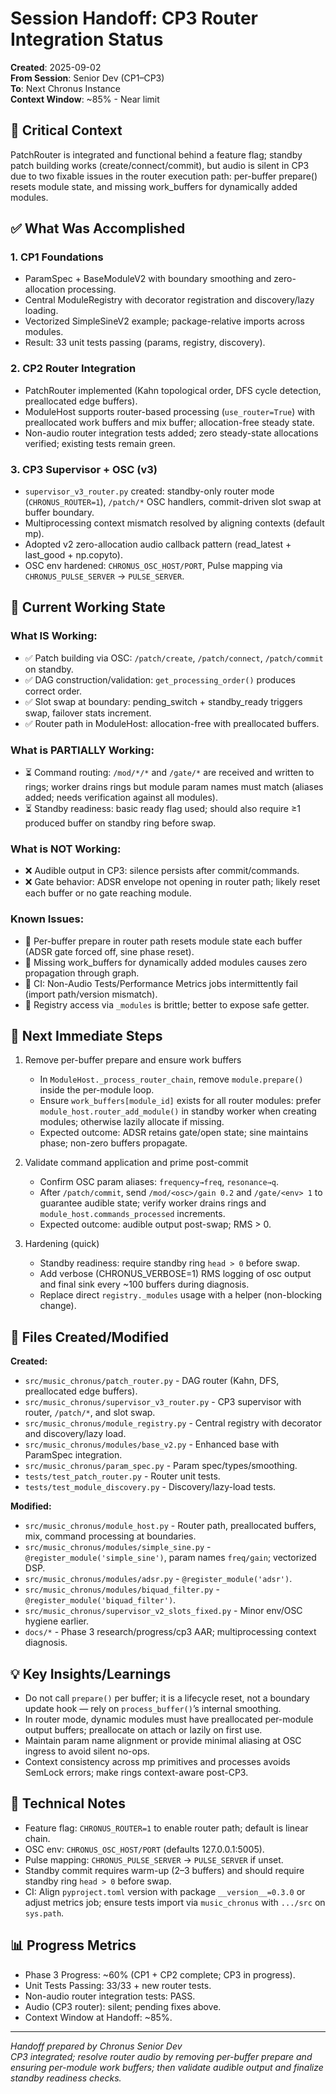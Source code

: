# Session Handoff: CP3 Router Integration Status

**Created**: 2025-09-02  
**From Session**: Senior Dev (CP1–CP3)  
**To**: Next Chronus Instance  
**Context Window**: ~85% - Near limit

## 🎯 Critical Context

PatchRouter is integrated and functional behind a feature flag; standby patch building works (create/connect/commit), but audio is silent in CP3 due to two fixable issues in the router execution path: per-buffer prepare() resets module state, and missing work_buffers for dynamically added modules.

## ✅ What Was Accomplished

### 1. CP1 Foundations

- ParamSpec + BaseModuleV2 with boundary smoothing and zero-allocation processing.  
- Central ModuleRegistry with decorator registration and discovery/lazy loading.  
- Vectorized SimpleSineV2 example; package-relative imports across modules.  
- Result: 33 unit tests passing (params, registry, discovery). 

### 2. CP2 Router Integration

- PatchRouter implemented (Kahn topological order, DFS cycle detection, preallocated edge buffers).  
- ModuleHost supports router-based processing (`use_router=True`) with preallocated work buffers and mix buffer; allocation-free steady state.  
- Non-audio router integration tests added; zero steady-state allocations verified; existing tests remain green. 

### 3. CP3 Supervisor + OSC (v3)

- `supervisor_v3_router.py` created: standby-only router mode (`CHRONUS_ROUTER=1`), `/patch/*` OSC handlers, commit-driven slot swap at buffer boundary.  
- Multiprocessing context mismatch resolved by aligning contexts (default mp).  
- Adopted v2 zero-allocation audio callback pattern (read_latest + last_good + np.copyto).  
- OSC env hardened: `CHRONUS_OSC_HOST/PORT`, Pulse mapping via `CHRONUS_PULSE_SERVER` → `PULSE_SERVER`.

## 🚧 Current Working State

### What IS Working:

- ✅ Patch building via OSC: `/patch/create`, `/patch/connect`, `/patch/commit` on standby.  
- ✅ DAG construction/validation: `get_processing_order()` produces correct order.  
- ✅ Slot swap at boundary: pending_switch + standby_ready triggers swap, failover stats increment.  
- ✅ Router path in ModuleHost: allocation-free with preallocated buffers. 

### What is PARTIALLY Working:

- ⏳ Command routing: `/mod/*/*` and `/gate/*` are received and written to rings; worker drains rings but module param names must match (aliases added; needs verification against all modules).  
- ⏳ Standby readiness: basic ready flag used; should also require ≥1 produced buffer on standby ring before swap. 

### What is NOT Working:

- ❌ Audible output in CP3: silence persists after commit/commands.  
- ❌ Gate behavior: ADSR envelope not opening in router path; likely reset each buffer or no gate reaching module.

### Known Issues:

- 🐛 Per-buffer prepare in router path resets module state each buffer (ADSR gate forced off, sine phase reset).  
- 🐛 Missing work_buffers for dynamically added modules causes zero propagation through graph.  
- 🐛 CI: Non-Audio Tests/Performance Metrics jobs intermittently fail (import path/version mismatch).  
- 🐛 Registry access via `_modules` is brittle; better to expose safe getter.

## 🚨 Next Immediate Steps

1. Remove per-buffer prepare and ensure work buffers
   - In `ModuleHost._process_router_chain`, remove `module.prepare()` inside the per-module loop.  
   - Ensure `work_buffers[module_id]` exists for all router modules: prefer `module_host.router_add_module()` in standby worker when creating modules; otherwise lazily allocate if missing.  
   - Expected outcome: ADSR retains gate/open state; sine maintains phase; non-zero buffers propagate.

2. Validate command application and prime post-commit
   - Confirm OSC param aliases: `frequency→freq`, `resonance→q`.  
   - After `/patch/commit`, send `/mod/<osc>/gain 0.2` and `/gate/<env> 1` to guarantee audible state; verify worker drains rings and `module_host.commands_processed` increments.  
   - Expected outcome: audible output post-swap; RMS > 0.

3. Hardening (quick)
   - Standby readiness: require standby ring `head > 0` before swap.  
   - Add verbose (CHRONUS_VERBOSE=1) RMS logging of osc output and final sink every ~100 buffers during diagnosis.  
   - Replace direct `registry._modules` usage with a helper (non-blocking change).

## 📁 Files Created/Modified

**Created:**

- `src/music_chronus/patch_router.py` - DAG router (Kahn, DFS, preallocated edge buffers).  
- `src/music_chronus/supervisor_v3_router.py` - CP3 supervisor with router, `/patch/*`, and slot swap.  
- `src/music_chronus/module_registry.py` - Central registry with decorator and discovery/lazy load.  
- `src/music_chronus/modules/base_v2.py` - Enhanced base with ParamSpec integration.  
- `src/music_chronus/param_spec.py` - Param spec/types/smoothing.  
- `tests/test_patch_router.py` - Router unit tests.  
- `tests/test_module_discovery.py` - Discovery/lazy-load tests.

**Modified:**

- `src/music_chronus/module_host.py` - Router path, preallocated buffers, mix, command processing at boundaries.  
- `src/music_chronus/modules/simple_sine.py` - `@register_module('simple_sine')`, param names `freq/gain`; vectorized DSP.  
- `src/music_chronus/modules/adsr.py` - `@register_module('adsr')`.  
- `src/music_chronus/modules/biquad_filter.py` - `@register_module('biquad_filter')`.  
- `src/music_chronus/supervisor_v2_slots_fixed.py` - Minor env/OSC hygiene earlier.  
- `docs/*` - Phase 3 research/progress/cp3 AAR; multiprocessing context diagnosis. 

## 💡 Key Insights/Learnings

- Do not call `prepare()` per buffer; it is a lifecycle reset, not a boundary update hook — rely on `process_buffer()`’s internal smoothing.  
- In router mode, dynamic modules must have preallocated per-module output buffers; preallocate on attach or lazily on first use.  
- Maintain param name alignment or provide minimal aliasing at OSC ingress to avoid silent no-ops.  
- Context consistency across mp primitives and processes avoids SemLock errors; make rings context-aware post-CP3.

## 🔧 Technical Notes

- Feature flag: `CHRONUS_ROUTER=1` to enable router path; default is linear chain.  
- OSC env: `CHRONUS_OSC_HOST/PORT` (defaults 127.0.0.1:5005).  
- Pulse mapping: `CHRONUS_PULSE_SERVER` → `PULSE_SERVER` if unset.  
- Standby commit requires warm-up (2–3 buffers) and should require standby ring `head > 0` before swap.  
- CI: Align `pyproject.toml` version with package `__version__=0.3.0` or adjust metrics job; ensure tests import via `music_chronus` with `.../src` on `sys.path`.

## 📊 Progress Metrics

- Phase 3 Progress: ~60% (CP1 + CP2 complete; CP3 in progress).  
- Unit Tests Passing: 33/33 + new router tests.  
- Non-audio router integration tests: PASS.  
- Audio (CP3 router): silent; pending fixes above.  
- Context Window at Handoff: ~85%.

---

_Handoff prepared by Chronus Senior Dev_  
_CP3 integrated; resolve router audio by removing per-buffer prepare and ensuring per-module work buffers; then validate audible output and finalize standby readiness checks._
